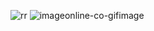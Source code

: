 ![rr](https://github.com/user-attachments/assets/9cda2682-06c4-47c5-b007-00d4884abecc)
![imageonline-co-gifimage](https://github.com/user-attachments/assets/54671231-7076-4d6c-a013-16f371b332c4)
